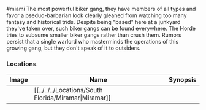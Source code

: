 #miami
The most powerful biker gang, they have members of all types and favor a pseduo-barbarian look clearly gleaned from watching too many fantasy and historical trids. Despite being "based" here at a junkyard they've taken over, such biker gangs can be found everywhere. The Horde tries to subsume smaller biker gangs rather than crush them. Rumors persist that a single warlord who masterminds the operations of this growing gang, but they don't speak of it to outsiders.

### Locations

| Image | Name   | Synopsis |
| ----- | ------ | -------- |
|       | [[../../../Locations/South Florida/Miramar\|Miramar]] |         |